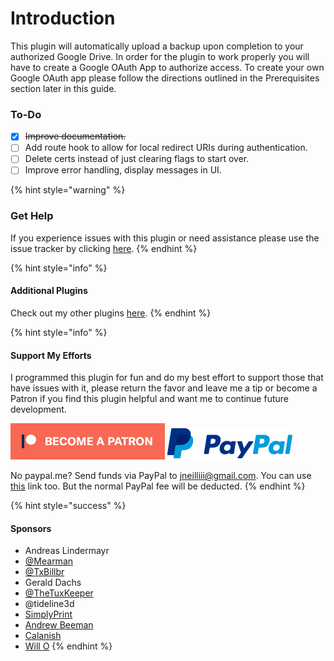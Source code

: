 # Introduction

This plugin will automatically upload a backup upon completion to your authorized Google Drive. In order for the plugin to work properly you will have to create a Google OAuth App to authorize access. To create your own Google OAuth app please follow the directions outlined in the Prerequisites section later in this guide.

### To-Do

* [x] ~~Improve documentation.~~  
* [ ] Add route hook to allow for local redirect URIs during authentication.
* [ ] Delete certs instead of just clearing flags to start over.
* [ ] Improve error handling, display messages in UI.

{% hint style="warning" %}
### Get Help

If you experience issues with this plugin or need assistance please use the issue tracker by clicking [here](https://github.com/jneilliii/OctoPrint-GoogleDriveBackup/issues).
{% endhint %}

{% hint style="info" %}
#### Additional Plugins

Check out my other plugins [here](https://plugins.octoprint.org/by_author/#jneilliii).
{% endhint %}

{% hint style="info" %}
#### Support My Efforts

I programmed this plugin for fun and do my best effort to support those that have issues with it, please return the favor and leave me a tip or become a Patron if you find this plugin helpful and want me to continue future development.

[![Patreon](.gitbook/assets/patreon-with-text-new.png)](https://www.patreon.com/jneilliii) [![paypal](.gitbook/assets/paypal-with-text.png)](https://paypal.me/jneilliii)

No paypal.me? Send funds via PayPal to jneilliii@gmail.com. You can use [this](https://www.paypal.com/cgi-bin/webscr?cmd=_xclick&business=jneilliii@gmail.com) link too. But the normal PayPal fee will be deducted.
{% endhint %}

{% hint style="success" %}
#### Sponsors

* Andreas Lindermayr
* [@Mearman](https://github.com/Mearman)
* [@TxBillbr](https://github.com/TxBillbr)
* Gerald Dachs
* [@TheTuxKeeper](https://github.com/thetuxkeeper)
* @tideline3d
* [SimplyPrint](https://simplyprint.dk/)
* [Andrew Beeman](https://github.com/Kiendeleo)
* [Calanish](https://github.com/calanish)
* [Will O](https://github.com/4wrxb)
{% endhint %}





